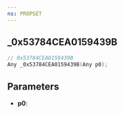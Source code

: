 ```yaml
---
ns: PROPSET
---
```

## _0x53784CEA0159439B

```c
// 0x53784CEA0159439B
Any _0x53784CEA0159439B(Any p0);
```

## Parameters
* **p0**:
